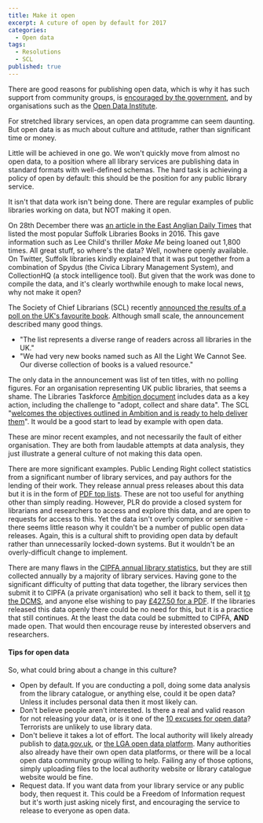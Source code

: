 ```yaml
---
title: Make it open
excerpt: A cuture of open by default for 2017
categories:
  - Open data
tags:
  - Resolutions
  - SCL
published: true
---
```


There are good reasons for publishing open data, which is why it has such support from community groups, is [encouraged by the government](https://www.gov.uk/government/publications/open-data-white-paper-unleashing-the-potential), and by organisations such as the [Open Data Institute](http://theodi.org/).

For stretched library services, an open data programme can seem daunting.  But open data is as much about culture and attitude, rather than significant time or money.

Little will be achieved in one go.  We won't quickly move from almost no open data, to a position where all library services are publishing data in standard formats with well-defined schemas.  The hard task is achieving a policy of open by default:  this should be the position for any public library service.

It isn't that data work isn't being done.  There are regular examples of public libraries working on data, but NOT making it open.

On 28th December there was [an article in the East Anglian Daily Times](http://www.eadt.co.uk/news/lee_child_s_make_me_and_roald_dahl_s_the_bfg_are_most_popular_suffolk_library_books_in_2016_1_4830148) that listed the most popular Suffolk Libraries Books in 2016.  This gave information such as Lee Child's thriller *Make Me* being loaned out 1,800 times.  All great stuff, so where's the data?  Well, nowhere openly available.  On Twitter, Suffolk libraries kindly explained that it was put together from a combination of Spydus (the Civica Library Management System), and CollectionHQ (a stock intelligence tool).  But given that the work was done to compile the data, and it's clearly worthwhile enough to make local news, why not make it open?

The Society of Chief Librarians (SCL) recently [announced the results of a poll on the UK's favourite book](http://goscl.com/pride-and-prejudice-named-uks-favourite-book/).  Although small scale, the announcement described many good things.

- "The list represents a diverse range of readers across all libraries in the UK."
- "We had very new books named such as All the Light We Cannot See. Our diverse collection of books is a valued resource."

The only data in the announcement was list of ten titles, with no polling figures.  For an organisation representing UK public libraries, that seems a shame.  The Libraries Taskforce [Ambition document](https://www.gov.uk/government/publications/libraries-deliver-ambition-for-public-libraries-in-england-2016-to-2021/libraries-deliver-ambition-for-public-libraries-in-england-2016-to-2021) includes data as a key action, including the challenge to "adopt, collect and share data".  The SCL "[welcomes the objectives outlined in Ambition and is ready to help deliver them](http://goscl.com/scl-response-to-libraries-deliver-ambition-for-public-libraries-in-england-2016-2021-2/)".  It would be a good start to lead by example with open data.

These are minor recent examples, and not necessarily the fault of either organisation.  They are both from laudable attempts at data analysis, they just illustrate a general culture of not making this data open.

There are more significant examples.  Public Lending Right collect statistics from a significant number of library services, and pay authors for the lending of their work.  They release annual press releases about this data but it is in the form of [PDF top lists](https://www.plr.uk.com/mediaCentre/mostBorrowedAuthors/mostBorrowedAuthors.htm).  These are not too useful for anything other than simply reading.  However, PLR do provide a closed system for librarians and researchers to access and explore this data, and are open to requests for access to this.  Yet the data isn't overly complex or sensitive - there seems little reason why it couldn't be a number of public open data releases.  Again, this is a cultural shift to providing open data by default rather than unnecessarily locked-down systems.  But it wouldn't be an overly-difficult change to implement.

There are many flaws in the [CIPFA annual library statistics](http://www.cipfa.org/services/statistics/comparative-profiles/public-libraries), but they are still collected annually by a majority of library services.  Having gone to the significant difficulty of putting that data together, the library services then submit it to CIPFA (a private organisation) who sell it back to them, sell it [to the DCMS](http://www.cipfastats.net/news/newsstory.asp?content=17410), and anyone else wishing to pay [£427.50 for a PDF](http://www.cipfa.org/policy-and-guidance/publications/c/cipfa-library-profile-2016).  If the libraries released this data openly there could be no need for this, but it is a practice that still continues.  At the least the data could be submitted to CIPFA, **AND** made open.  That would then encourage reuse by interested observers and researchers.

#### Tips for open data

So, what could bring about a change in this culture?

- Open by default.  If you are conducting a poll, doing some data analysis from the library catalogue, or anything else, could it be open data?  Unless it includes personal data then it most likely can.
- Don't believe people aren't interested.  Is there a real and valid reason for not releasing your data, or is it one of the [10 excuses for open data](http://myeinsteinjob.blogspot.co.uk/2014/03/top-10-excuses-to-not-open-data.html)?  Terrorists are unlikely to use library data.
- Don't believe it takes a lot of effort.  The local authority will likely already publish to [data.gov.uk](https://data.gov.uk/), or [the LGA open data platform](http://opendata.esd.org.uk/).  Many authorities also already have their own open data platforms, or there will be a local open data community group willing to help.  Failing any of those options, simply uploading files to the local authority website or library catalogue website would be fine.
- Request data.  If you want data from your library service or any public body, then request it.  This could be a Freedom of Information request but it's worth just asking nicely first, and encouraging the service to release to everyone as open data.
